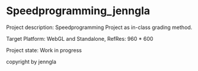 # Speedprogramming_jenngla

Project description:
Speedprogramming Project as in-class grading method.

Target Platform:
WebGL and Standalone, RefRes: 960 * 600

Project state:
Work in progress

copyright by jenngla